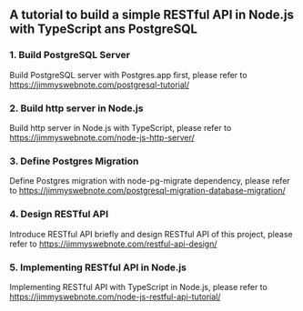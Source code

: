 ## A tutorial to build a simple RESTful API in Node.js with TypeScript ans PostgreSQL
### 1. Build PostgreSQL Server
Build PostgreSQL server with Postgres.app first, please refer to https://jimmyswebnote.com/postgresql-tutorial/
### 2. Build http server in Node.js
Build http server in Node.js with TypeScript, please refer to https://jimmyswebnote.com/node-js-http-server/
### 3. Define Postgres Migration
Define Postgres migration with node-pg-migrate dependency, please refer to https://jimmyswebnote.com/postgresql-migration-database-migration/
### 4. Design RESTful API
Introduce RESTful API briefly and design RESTful API of this project, please refer to https://jimmyswebnote.com/restful-api-design/
### 5. Implementing RESTful API in Node.js
Implementing RESTful API with TypeScript in Node.js, please refer to https://jimmyswebnote.com/node-js-restful-api-tutorial/